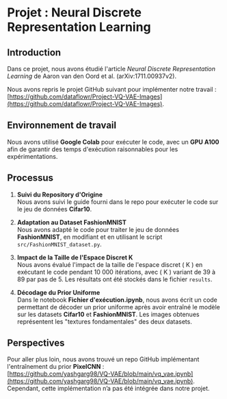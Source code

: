 # Projet : Neural Discrete Representation Learning

## Introduction

Dans ce projet, nous avons étudié l'article *Neural Discrete Representation Learning* de Aaron van den Oord et al. (arXiv:1711.00937v2).

Nous avons repris le projet GitHub suivant pour implémenter notre travail :  
[https://github.com/dataflowr/Project-VQ-VAE-Images](https://github.com/dataflowr/Project-VQ-VAE-Images).

## Environnement de travail

Nous avons utilisé **Google Colab** pour exécuter le code, avec un **GPU A100** afin de garantir des temps d'exécution raisonnables pour les expérimentations.

## Processus

1. **Suivi du Repository d'Origine**  
   Nous avons suivi le guide fourni dans le repo pour exécuter le code sur le jeu de données **Cifar10**.

2. **Adaptation au Dataset FashionMNIST**  
   Nous avons adapté le code pour traiter le jeu de données **FashionMNIST**, en modifiant et en utilisant le script `src/FashionMNIST_dataset.py`.

3. **Impact de la Taille de l'Espace Discret K**  
   Nous avons évalué l'impact de la taille de l'espace discret \( K \) en exécutant le code pendant 10 000 itérations, avec \( K \) variant de 39 à 89 par pas de 5. Les résultats ont été stockés dans le fichier `results`.

4. **Décodage du Prior Uniforme**  
   Dans le notebook **Fichier d'exécution.ipynb**, nous avons écrit un code permettant de décoder un prior uniforme après avoir entraîné le modèle sur les datasets **Cifar10** et **FashionMNIST**. Les images obtenues représentent les "textures fondamentales" des deux datasets.

## Perspectives

Pour aller plus loin, nous avons trouvé un repo GitHub implémentant l'entraînement du prior **PixelCNN** :  
[https://github.com/yashgarg98/VQ-VAE/blob/main/vq_vae.ipynb](https://github.com/yashgarg98/VQ-VAE/blob/main/vq_vae.ipynb).  
Cependant, cette implémentation n’a pas été intégrée dans notre projet.
